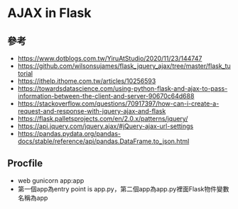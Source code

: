 # AJAX in Flask

## 參考
* https://www.dotblogs.com.tw/YiruAtStudio/2020/11/23/144747
* https://github.com/wilsonsujames/flask_jquery_ajax/tree/master/flask_tutorial
* https://ithelp.ithome.com.tw/articles/10256593
* https://towardsdatascience.com/using-python-flask-and-ajax-to-pass-information-between-the-client-and-server-90670c64d688
* https://stackoverflow.com/questions/70917397/how-can-i-create-a-request-and-response-with-jquery-ajax-and-flask
* https://flask.palletsprojects.com/en/2.0.x/patterns/jquery/
* https://api.jquery.com/jquery.ajax/#jQuery-ajax-url-settings
* https://pandas.pydata.org/pandas-docs/stable/reference/api/pandas.DataFrame.to_json.html

## Procfile
* web gunicorn app:app
* 第一個app為entry point is app.py，第二個app為app.py裡面Flask物件變數名稱為app